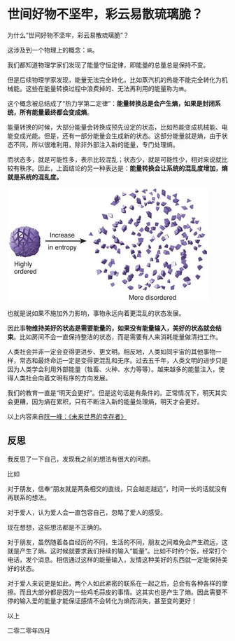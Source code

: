 # 世间好物不坚牢，彩云易散琉璃脆？

为什么“世间好物不坚牢，彩云易散琉璃脆”？

这涉及到一个物理上的概念：`熵`。

我们都知道物理学家们发现了能量守恒定律，即能量的总量总是保持不变。

但是后续物理学家发现，能量无法完全转化，比如蒸汽机的热能不能完全转化为机械能。这些在能量转换过程中浪费掉的、无法再利用的能量称为`熵`。

这个概念被总结成了“热力学第二定律”：**能量转换总是会产生熵，如果是封闭系统，所有能量最终都会变成熵**。

能量转换的时候，大部分能量会转换成预先设定的状态，比如热能变成机械能、电能变成光能。但是，还有一部分能量会生成新的状态。这部分能量就是熵，由于状态不同，所以很难利用，除非外部注入新的能量，专门处理熵。

而状态多，就是可能性多，表示比较混乱；状态少，就是可能性少，相对来说就比较有秩序。因此，上面结论的另一种表达是：**能量转换会让系统的混乱度增加，熵就是系统的混乱度。**

![](./images/20200402.jpg)

也就是说如果不施加外力影响，事物永远向着更混乱的状态发展。

因此事**物维持美好的状态是需要能量的，如果没有能量输入，美好的状态就会结束**。比如房间不会一直保持整洁的状态，而是需要有人来消耗能量做清扫工作。

人类社会并非一定会变得更进步、更文明。相反地，人类如同宇宙的其他事物一样，常态和最终命运一定是变得更混乱和无序。过去五千年，人类文明的进步只是因为人类学会利用外部能量（牲畜、火种、水力等等）。越来越多的能量注入，使得人类社会向着文明有序的方向发展。

我们的教育一直是“明天会更好”。但是这句话是有条件的。正常情况下，明天其实会更糟，因为熵在累积，只有不断注入新的能量处理熵，明天才会更好。

以上内容来自[阮一峰：《未来世界的幸存者》](https://survivor.ruanyifeng.com/future/entropy.html)

## 反思

我反思了一下自己，发现我之前的想法有很大的问题。

比如

对于朋友，信奉“朋友就是两条相交的直线，只会越走越远”，时间一长的话就没有再联系的想法。

对于爱人，认为爱人会一直包容自己，忽略了爱人的感受。

现在想想，这些想法都是不正确的。

对于朋友，虽然随着各自经历的不同，生活的不同，朋友之间难免会产生疏远，这就是产生了熵。这时候就要求我们持续的输入“能量”。比如不时约个饭，经常打个电话，发个消息。相信通过这样的能量输入，友情这种美好的东西就一定能保持美好的状态。

对于爱人来说更是如此，两个人如此紧密的联系在一起之后，总会有各种各样的摩擦。而且大部分都是因为一些鸡毛蒜皮的事情。这其实也是产生了熵。因此需要不停的输入爱的能量才能保证感情不会转化为熵而消失，甚至变的更好！

以上

二零二零年四月